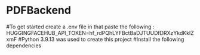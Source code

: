 # PDFBackend

#To get started create a .env file in that paste the following : HUGGINGFACEHUB_API_TOKEN=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
#Python 3.9.13 was used to create this project
#Install the following dependencies
